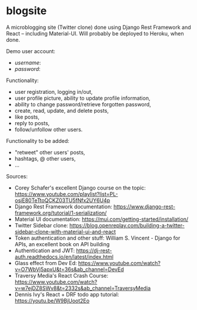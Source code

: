 # blogsite

A microblogging site (Twitter clone) done using Django Rest Framework and React – including Material-UI.
Will probably be deployed to Heroku, when done.

Demo user account:

- _username_:
- _password_:

Functionality:

- user registration, logging in/out,
- user profile picture, ability to update profile information,
- ability to change password/retrieve forgotten password,
- create, read, update, and delete posts,
- like posts,
- reply to posts,
- follow/unfollow other users.

Functionality to be added:

- "retweet" other users' posts,
- hashtags, @ other users,
- ...

Sources:

- Corey Schafer's excellent Django course on the topic: https://www.youtube.com/playlist?list=PL-osiE80TeTtoQCKZ03TU5fNfx2UY6U4p
- Django Rest Framework documentation: https://www.django-rest-framework.org/tutorial/1-serialization/
- Material UI documentation: https://mui.com/getting-started/installation/
- Twitter Sidebar clone: https://blog.openreplay.com/building-a-twitter-sidebar-clone-with-material-ui-and-react
- Token authentication and other stuff: William S. Vincent - Django for APIs, an excellent book on API building
- Authentication and JWT: https://dj-rest-auth.readthedocs.io/en/latest/index.html
- Glass effect from Dev Ed: https://www.youtube.com/watch?v=O7WbVj5apxU&t=36s&ab_channel=DevEd
- Traversy Media's React Crash Course: https://www.youtube.com/watch?v=w7ejDZ8SWv8&t=2332s&ab_channel=TraversyMedia
- Dennis Ivy's React + DRF todo app tutorial: https://youtu.be/W9BjUoot2Eo
